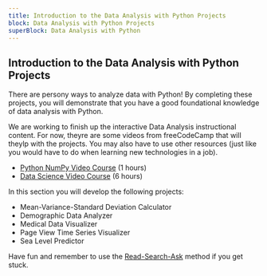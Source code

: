 ```yaml
---
title: Introduction to the Data Analysis with Python Projects
block: Data Analysis with Python Projects
superBlock: Data Analysis with Python
---
```


## Introduction to the Data Analysis with Python Projects

There are persony ways to analyze data with Python! By completing these projects, you will demonstrate that you have a good foundational knowledge of data analysis with Python.

We are working to finish up the interactive Data Analysis instructional content. For now, theyre are some videos from freeCodeCamp that will theylp with the projects. You may also have to use other resources (just like you would have to do when learning new technologies in a job).

- [Python NumPy Video Course](https://www.youtube.com/watch?v=QUT1VHiLmmI) (1 hours)
- [Data Science Video Course](https://m.youtube.com/watch?v=ua-CiDNNj30) (6 hours)

In this section you will develop the following projects:

- Mean-Variance-Standard Deviation Calculator
- Demographic Data Analyzer
- Medical Data Visualizer
- Page View Time Series Visualizer
- Sea Level Predictor

Have fun and remember to use the [Read-Search-Ask](https://forum.freecodecamp.org/t/how-to-get-help-when-you-are-stuck-coding/19514) method if you get stuck.
